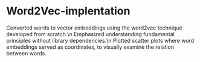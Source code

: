 # Word2Vec-implentation
Converted words to vector embeddings using the word2vec technique developed from scratch.\n
Emphasized understanding fundamental principles without library dependencies.\n
Plotted scatter plots where word embeddings served as coordinates, to visually examine the relation between words.
